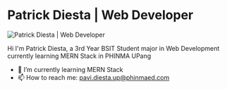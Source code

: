 # Patrick Diesta | Web Developer
![Patrick Diesta | Web Developer](https://cdna.artstation.com/p/assets/images/images/028/102/058/original/pixel-jeff-matrix-s.gif?1593487263)

Hi I'm Patrick Diesta, a 3rd Year BSIT Student major in Web Development currently learning MERN Stack in PHINMA UPang

- 🌱 I’m currently learning MERN Stack 
- 📫 How to reach me: pavi.diesta.up@phinmaed.com 






